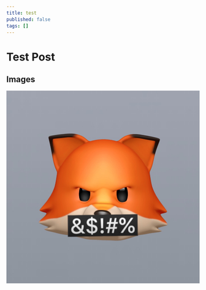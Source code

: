 ```yaml
---
title: test
published: false
tags: []
---
```


# Test Post

## Images
![Teet Account Image](./test-post/accountImage.jpg)